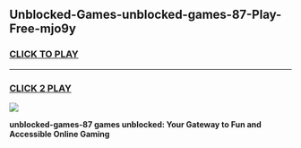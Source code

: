 
## Unblocked-Games-unblocked-games-87-Play-Free-mjo9y
<h3>
<a href="https://premium76.site?title=unblocked-games-87&ref=22A">CLICK TO PLAY</a></h3>
<hr>

<h3>
<a href="https://premium76.site?title=unblocked-games-87&ref=22A">CLICK 2 PLAY</a>
  
</h3>

<a href="https://premium76.site?title=unblocked-games-87&ref=22A"><img src="https://clearcache.store/games.png"></a>


**unblocked-games-87 games unblocked: Your Gateway to Fun and Accessible Online Gaming**

